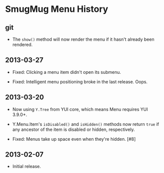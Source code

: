 SmugMug Menu History
====================

## git

* The `show()` method will now render the menu if it hasn't already been
  rendered.

## 2013-03-27

* Fixed: Clicking a menu item didn't open its submenu.

* Fixed: Intelligent menu positioning broke in the last release. Oops.

## 2013-03-20

* Now using `Y.Tree` from YUI core, which means Menu requires YUI 3.9.0+.

* Y.Menu.Item's `isDisabled()` and `isHidden()` methods now return `true` if any
  ancestor of the item is disabled or hidden, respectively.

* Fixed: Menus take up space even when they're hidden. [#8]

## 2013-02-07

* Initial release.

